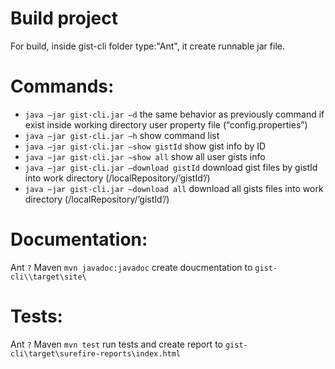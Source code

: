 ﻿Build project
=========
For build, inside gist-cli folder type:"Ant", it create runnable jar file.

Сommands:
=========
* `java –jar gist-cli.jar –d` the same behavior as previously command if exist inside working directory user property file (“config.properties”)
* `java –jar gist-cli.jar –h` show command list
* `java –jar gist-cli.jar –show gistId` show gist info by ID
* `java –jar gist-cli.jar –show all` show all user gists info
* `java –jar gist-cli.jar –download gistId` download gist files by gistId into work directory (/localRepository/’gistId’/)
* `java –jar gist-cli.jar –download all` download all gists files into work directory  (/localRepository/’gistId’/)


Documentation:
=========
Ant `?`
Maven  `mvn javadoc:javadoc` create doucmentation to `gist-cli\\target\site\`



Tests:
=========
Ant `?`
Maven  `mvn test` run tests and create report to `gist-cli\target\surefire-reports\index.html`
